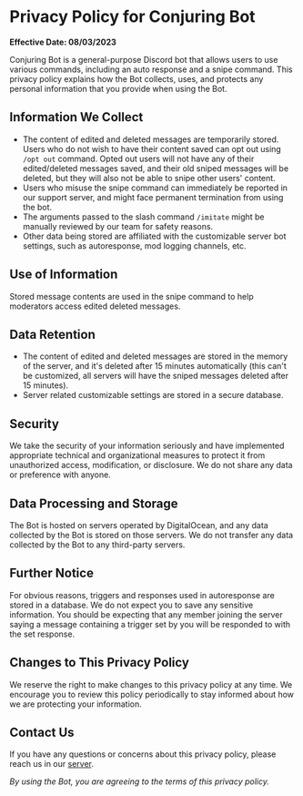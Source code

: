 # Privacy Policy for Conjuring Bot

**Effective Date: 08/03/2023**

Conjuring Bot is a general-purpose Discord bot that allows users to use various commands, including an auto response and a snipe command. This privacy policy explains how the Bot collects, uses, and protects any personal information that you provide when using the Bot.

## Information We Collect

- The content of edited and deleted messages are temporarily stored. Users who do not wish to have their content saved can opt out using `/opt out` command. Opted out users will not have any of their edited/deleted messages saved, and their old sniped messages will be deleted, but they will also not be able to snipe other users' content.
- Users who misuse the snipe command can immediately be reported in our support server, and might face permanent termination from using the bot.
- The arguments passed to the slash command `/imitate` might be manually reviewed by our team for safety reasons.
- Other data being stored are affiliated with the customizable server bot settings, such as autoresponse, mod logging channels, etc.

## Use of Information

Stored message contents are used in the snipe command to help moderators access edited deleted messages.

## Data Retention

- The content of edited and deleted messages are stored in the memory of the server, and it's deleted after 15 minutes automatically (this can't be customized, all servers will have the sniped messages deleted after 15 minutes).
- Server related customizable settings are stored in a secure database.

## Security

We take the security of your information seriously and have implemented appropriate technical and organizational measures to protect it from unauthorized access, modification, or disclosure. We do not share any data or preference with anyone.

## Data Processing and Storage

The Bot is hosted on servers operated by DigitalOcean, and any data collected by the Bot is stored on those servers. We do not transfer any data collected by the Bot to any third-party servers.

## Further Notice

For obvious reasons, triggers and responses used in autoresponse are stored in a database. We do not expect you to save any sensitive information. You should be expecting that any member joining the server saying a message containing a trigger set by you will be responded to with the set response.

## Changes to This Privacy Policy

We reserve the right to make changes to this privacy policy at any time. We encourage you to review this policy periodically to stay informed about how we are protecting your information.

## Contact Us

If you have any questions or concerns about this privacy policy, please reach us in our [server](https://discord.gg/7YyfqVPhM5).

_By using the Bot, you are agreeing to the terms of this privacy policy._
